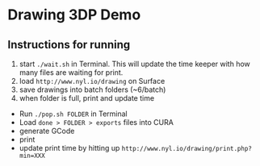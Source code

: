 # Drawing 3DP Demo

## Instructions for running

1. start `./wait.sh` in Terminal. This will update the time keeper with how many files are waiting for print. 
2. load `http://www.nyl.io/drawing` on Surface
3. save drawings into batch folders (~6/batch)
4. when folder is full, print and update time
- Run `./pop.sh FOLDER` in Terminal 
- Load `done > FOLDER > exports` files into CURA
- generate GCode
- print
- update print time by hitting up `http://www.nyl.io/drawing/print.php?min=XXX`

